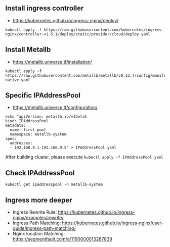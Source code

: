 ## Install ingress controller 
- https://kubernetes.github.io/ingress-nginx/deploy/

```
kubectl apply -f https://raw.githubusercontent.com/kubernetes/ingress-nginx/controller-v1.5.1/deploy/static/provider/cloud/deploy.yaml
```

## Install Metallb
- https://metallb.universe.tf/installation/

```
kubectl apply -f https://raw.githubusercontent.com/metallb/metallb/v0.13.7/config/manifests/metallb-native.yaml
```


## Specific IPAddressPool 
- https://metallb.universe.tf/configuration/

```
echo "apiVersion: metallb.io/v1beta1
kind: IPAddressPool
metadata:
  name: first-pool
  namespace: metallb-system
spec:
  addresses:
  - 192.168.9.1-192.168.9.5" > IPAddressPool.yaml
```
After building cluater, please execute `kubectl apply -f IPAddressPool.yaml`

## Check IPAddressPool

```
kubectl get ipaddresspool -n metallb-system
```

## Ingress more deeper
- Ingress Rewrite Rule: https://kubernetes.github.io/ingress-nginx/examples/rewrite/
- Ingress Path Matching: https://kubernetes.github.io/ingress-nginx/user-guide/ingress-path-matching/
- Nginx location Matching: https://segmentfault.com/a/1190000013267839
